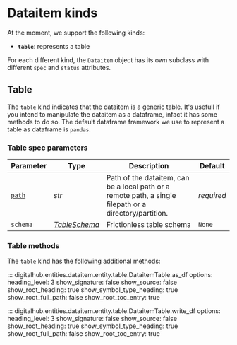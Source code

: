 # Dataitem kinds

At the moment, we support the following kinds:

- **`table`**: represents a table

For each different kind, the `Dataitem` object has its own subclass with different `spec` and `status` attributes.

## Table

The `table` kind indicates that the dataitem is a generic table. It's usefull if you intend to manipulate the dataitem as a dataframe, infact it has some methods to do so. The default dataframe framework we use to represent a table as dataframe is `pandas`.

### Table spec parameters

| Parameter | Type | Description | Default |
| --- | --- | --- | --- |
| [`path`](../stores.md#entity-paths) | *str* | Path of the dataitem, can be a local path or a remote path, a single filepath or a directory/partition. | *required* |
| `schema` | [*TableSchema*](https://specs.frictionlessdata.io/table-schema/) | Frictionless table schema | `None` |

### Table methods

The `table` kind has the following additional methods:

::: digitalhub.entities.dataitem.entity.table.DataitemTable.as_df
    options:
        heading_level: 3
        show_signature: false
        show_source: false
        show_root_heading: true
        show_symbol_type_heading: true
        show_root_full_path: false
        show_root_toc_entry: true

::: digitalhub.entities.dataitem.entity.table.DataitemTable.write_df
    options:
        heading_level: 3
        show_signature: false
        show_source: false
        show_root_heading: true
        show_symbol_type_heading: true
        show_root_full_path: false
        show_root_toc_entry: true
